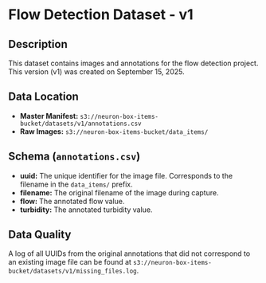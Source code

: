 # Flow Detection Dataset - v1

## Description
This dataset contains images and annotations for the flow detection project.
This version (v1) was created on September 15, 2025.

## Data Location
- **Master Manifest:** `s3://neuron-box-items-bucket/datasets/v1/annotations.csv`
- **Raw Images:** `s3://neuron-box-items-bucket/data_items/`

## Schema (`annotations.csv`)
- **uuid:** The unique identifier for the image file. Corresponds to the filename in the `data_items/` prefix.
- **filename:** The original filename of the image during capture.
- **flow:** The annotated flow value.
- **turbidity:** The annotated turbidity value.

## Data Quality
A log of all UUIDs from the original annotations that did not correspond to an existing image file can be found at `s3://neuron-box-items-bucket/datasets/v1/missing_files.log`.